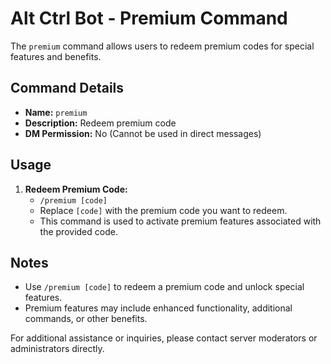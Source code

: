 # Alt Ctrl Bot - Premium Command

The `premium` command allows users to redeem premium codes for special features and benefits.

## Command Details

-   **Name:** `premium`
-   **Description:** Redeem premium code
-   **DM Permission:** No (Cannot be used in direct messages)

## Usage

1. **Redeem Premium Code:**
    - `/premium [code]`
    - Replace `[code]` with the premium code you want to redeem.
    - This command is used to activate premium features associated with the provided code.

## Notes

-   Use `/premium [code]` to redeem a premium code and unlock special features.
-   Premium features may include enhanced functionality, additional commands, or other benefits.

For additional assistance or inquiries, please contact server moderators or administrators directly.
